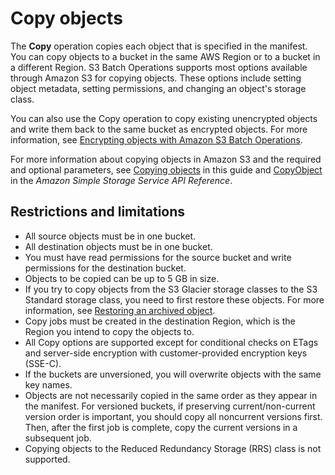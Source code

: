# Copy objects<a name="batch-ops-copy-object"></a>

The **Copy** operation copies each object that is specified in the manifest\. You can copy objects to a bucket in the same AWS Region or to a bucket in a different Region\. S3 Batch Operations supports most options available through Amazon S3 for copying objects\. These options include setting object metadata, setting permissions, and changing an object's storage class\. 

You can also use the Copy operation to copy existing unencrypted objects and write them back to the same bucket as encrypted objects\. For more information, see [Encrypting objects with Amazon S3 Batch Operations](http://aws.amazon.com/blogs/storage/encrypting-objects-with-amazon-s3-batch-operations/)\.

For more information about copying objects in Amazon S3 and the required and optional parameters, see [Copying objects](copy-object.md) in this guide and [CopyObject](https://docs.aws.amazon.com/AmazonS3/latest/API/API_CopyObject.html) in the *Amazon Simple Storage Service API Reference*\.

## Restrictions and limitations<a name="batch-ops-copy-object-restrictions"></a>
+ All source objects must be in one bucket\.
+ All destination objects must be in one bucket\.
+ You must have read permissions for the source bucket and write permissions for the destination bucket\.
+ Objects to be copied can be up to 5 GB in size\.
+ If you try to copy objects from the S3 Glacier storage classes to the S3 Standard storage class, you need to first restore these objects\. For more information, see [Restoring an archived object](restoring-objects.md)\.
+ Copy jobs must be created in the destination Region, which is the Region you intend to copy the objects to\.
+ All Copy options are supported except for conditional checks on ETags and server\-side encryption with customer\-provided encryption keys \(SSE\-C\)\.
+ If the buckets are unversioned, you will overwrite objects with the same key names\.
+ Objects are not necessarily copied in the same order as they appear in the manifest\. For versioned buckets, if preserving current/non\-current version order is important, you should copy all noncurrent versions first\. Then, after the first job is complete, copy the current versions in a subsequent job\. 
+ Copying objects to the Reduced Redundancy Storage \(RRS\) class is not supported\.